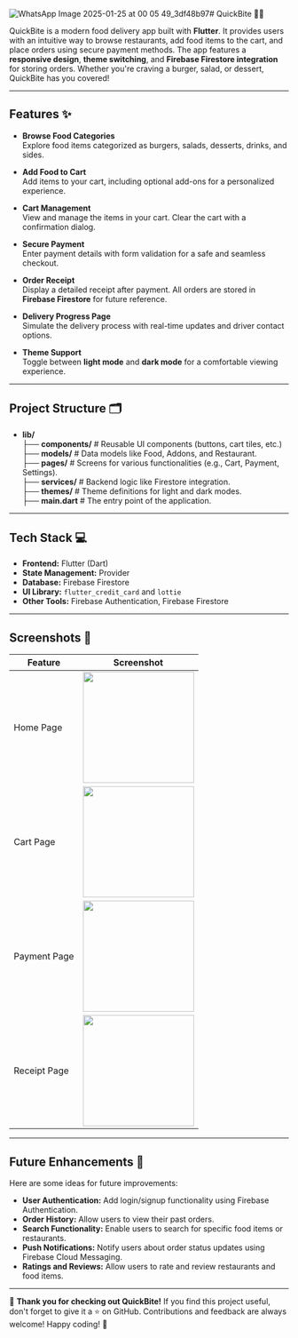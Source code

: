 ![WhatsApp Image 2025-01-25 at 00 05 49_3df48b97](https://github.com/user-attachments/assets/6f22c701-f3cd-4f72-84c9-2953d84ec772)# QuickBite 🍔🚀

QuickBite is a modern food delivery app built with **Flutter**. It provides users with an intuitive way to browse restaurants, add food items to the cart, and place orders using secure payment methods. The app features a **responsive design**, **theme switching**, and **Firebase Firestore integration** for storing orders. Whether you're craving a burger, salad, or dessert, QuickBite has you covered!

---

## Features ✨

- **Browse Food Categories**  
  Explore food items categorized as burgers, salads, desserts, drinks, and sides.

- **Add Food to Cart**  
  Add items to your cart, including optional add-ons for a personalized experience.

- **Cart Management**  
  View and manage the items in your cart. Clear the cart with a confirmation dialog.

- **Secure Payment**  
  Enter payment details with form validation for a safe and seamless checkout.

- **Order Receipt**  
  Display a detailed receipt after payment. All orders are stored in **Firebase Firestore** for future reference.

- **Delivery Progress Page**  
  Simulate the delivery process with real-time updates and driver contact options.

- **Theme Support**  
  Toggle between **light mode** and **dark mode** for a comfortable viewing experience.

---

## Project Structure 🗂️

- **lib/**  
  ├── **components/**      \# Reusable UI components (buttons, cart tiles, etc.)  
  ├── **models/**          \# Data models like Food, Addons, and Restaurant.  
  ├── **pages/**           \# Screens for various functionalities (e.g., Cart, Payment, Settings).  
  ├── **services/**        \# Backend logic like Firestore integration.  
  ├── **themes/**          \# Theme definitions for light and dark modes.  
  ├── **main.dart**        \# The entry point of the application.

---



## Tech Stack 💻

- **Frontend:** Flutter (Dart)
- **State Management:** Provider
- **Database:** Firebase Firestore
- **UI Library:** `flutter_credit_card` and `lottie`
- **Other Tools:** Firebase Authentication, Firebase Firestore

---
## Screenshots 📸

| Feature                  | Screenshot                                  |
|--------------------------|---------------------------------------------|
| Home Page                | <img src="https://github.com/user-attachments/assets/17cb2904-c256-4306-a0a7-b56702504458" width="200" /> |
| Cart Page                | <img src="https://github.com/user-attachments/assets/afb33b98-b430-44b8-aefc-d43cd8cd7ce0" width="200" /> |
| Payment Page             | <img src="https://github.com/user-attachments/assets/f215ceb2-88c7-4428-879f-ee0cc1a616f7" width="200" /> |
| Receipt Page             | <img src="https://github.com/user-attachments/assets/1acd1400-e0df-4116-9752-7181341c34c0" width="200" /> ||
---
## Future Enhancements 🔮

Here are some ideas for future improvements:

- **User Authentication:** Add login/signup functionality using Firebase Authentication.
- **Order History:** Allow users to view their past orders.
- **Search Functionality:** Enable users to search for specific food items or restaurants.
- **Push Notifications:** Notify users about order status updates using Firebase Cloud Messaging.
- **Ratings and Reviews:** Allow users to rate and review restaurants and food items.
---

🌟 **Thank you for checking out QuickBite!** If you find this project useful, don't forget to give it a ⭐️ on GitHub. Contributions and feedback are always welcome! Happy coding! 🚀
